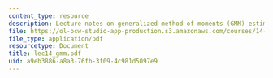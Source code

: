 ```yaml
---
content_type: resource
description: Lecture notes on generalized method of moments (GMM) estimation and testing.
file: https://ol-ocw-studio-app-production.s3.amazonaws.com/courses/14-385-nonlinear-econometric-analysis-fall-2007/a9eb3886a8a376fb3f094c981d5097e9_lec14_gmm.pdf
file_type: application/pdf
resourcetype: Document
title: lec14_gmm.pdf
uid: a9eb3886-a8a3-76fb-3f09-4c981d5097e9
---
```

